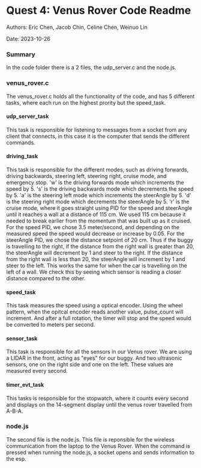 # Quest 4: Venus Rover Code Readme

Authors: Eric Chen, Jacob Chin, Celine Chen, Weinuo Lin

Date: 2023-10-26

### Summary

In the code folder there is a 2 files, the udp_server.c and the node.js. 

### venus_rover.c

The venus_rover.c holds all the functionality of the code, and has 5 different tasks, where each run on the highest prority but the speed_task. 

#### udp_server_task
This task is responsible for listening to messages from a socket from any client that connects, in this case it is the computer that sends the different commands. 

#### driving_task
This task is responsible for the different modes, such as driving forwards, driving backwards, steering left, steering right, cruise mode, and emergency stop. 'w' is the driving forwards mode which increments the speed by 5. 's' is the driving backwards mode which decrements the speed by 5. 'a' is the steering left mode which increments the steerAngle by 5. 'd' is the steering right mode which decrements the steerAngle by 5. 'r' is the cruise mode, where it goes straight using PID for the speed and steerAngle until it reaches a wall at a distance of 115 cm. We used 115 cm because it needed to break earlier from the momentum that was built up as it cruised. For the speed PID, we chose 3.5 meter/second, and depending on the measured speed the speed would decrease or increase by 0.05. For the steerAngle PID, we chose the distance setpoint of 20 cm. Thus if the buggy is travelling to the right, if the distance from the right wall is greater than 20, the steerAngle will decrement by 1 and steer to the right. If the distance from the right wall is less than 20, the steerAngle will increment by 1 and steer to the left. This works the same for when the car is travelling on the left of a wall. We check this by seeing which sensor is reading a closer distance compared to the other. 

#### speed_task
This task measures the speed using a optical encoder. Using the wheel pattern, when the opitcal encoder reads another value, pulse_count will increment. And after a full rotation, the timer will stop and the speed would be converted to meters per second. 

#### sensor_task 
This task is responsible for all the sensors in our Venus rover. We are using a LIDAR in the front, acting as "eyes" for our buggy. And two ultrasonic sensors, one on the right side and one on the left.  These values are measured every second. 

#### timer_evt_task
This tasks is responsible for the stopwatch, where it counts every second and displays on the 14-segment display until the venus rover travelled from A-B-A. 

### node.js
The second file is the node.js. This file is reponsible for the wireless communication from the laptop to the Venus Rover. When the command is pressed when running the node.js, a socket opens and sends information to the esp.


